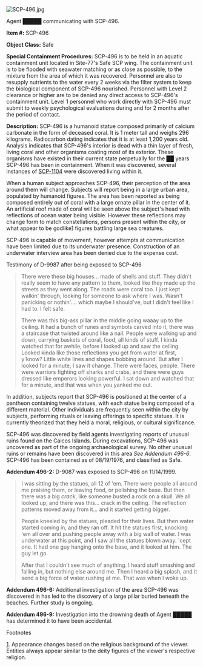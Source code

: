 ![SCP-496.jpg](http://scp-wiki.wdfiles.com/local--files/scp-496/SCP-496.jpg)

Agent █████ communicating with SCP-496.

**Item #:** SCP-496

**Object Class:** Safe

**Special Containment Procedures:** SCP-496 is to be held in an aquatic containment unit located in Site-77's Safe SCP wing. The containment unit is to be flooded with seawater matching or as close as possible, to the mixture from the area of which it was recovered. Personnel are also to resupply nutrients to the water every 2 weeks via the filter system to keep the biological component of SCP-496 nourished. Personnel with Level 2 clearance or higher are to be denied any direct access to SCP-496's containment unit. Level 1 personnel who work directly with SCP-496 must submit to weekly psychological evaluations during and for 2 months after the period of contact.

**Description:** SCP-496 is a humanoid statue composed primarily of calcium carbonate in the form of deceased coral. It is 1 meter tall and weighs 296 kilograms. Radiocarbon dating indicates that it is at least 1,200 years old. Analysis indicates that SCP-496's interior is dead with a thin layer of fresh, living coral and other organisms coating most of its exterior. These organisms have existed in their current state perpetually for the ██ years SCP-496 has been in containment. When it was discovered, several instances of [SCP-1104](/scp-1104) were discovered living within it.

When a human subject approaches SCP-496, their perception of the area around them will change. Subjects will report being in a large urban area, populated by humanoid figures. The area has been reported as being composed entirely out of coral with a large ornate pillar in the center of it. An artificial roof made of coral will be seen above the subject's head with reflections of ocean water being visible. However these reflections may change form to match constellations, persons present within the city, or what appear to be godlike[1](javascript:;) figures battling large sea creatures.

SCP-496 is capable of movement, however attempts at communication have been limited due to its underwater presence. Construction of an underwater interview area has been denied due to the expense cost.

Testimony of D-9987 after being exposed to SCP-496

> There were these big houses… made of shells and stuff. They didn't really seem to have any pattern to them, looked like they made up the streets as they went along. The roads were coral too. I just kept walkin' through, looking for someone to ask where I was. Wasn't panicking or nothin'…. which maybe I should've, but I didn't feel like I had to. I felt safe.
> 
> There was this big-ass pillar in the middle going waaay up to the ceiling. It had a bunch of runes and symbols carved into it, there was a staircase that twisted around like a nail. People were walking up and down, carrying baskets of coral, food, all kinds of stuff. I kinda watched that for awhile, before I looked up and saw the ceiling.  
> Looked kinda like those reflections you get from water at first, y'know? Little white lines and shapes bobbing around. But after I looked for a minute, I saw it change. There were faces, people. There were warriors fighting off sharks and crabs, and there were guys dressed like emperors looking powerful. I sat down and watched that for a minute, and that was when you yanked me out.

In addition, subjects report that SCP-496 is positioned at the center of a pantheon containing twelve statues, with each statue being composed of a different material. Other individuals are frequently seen within the city by subjects, performing rituals or leaving offerings to specific statues. It is currently theorized that they held a moral, religious, or cultural significance.

SCP-496 was discovered by field agents investigating reports of unusual ruins found on the Caicos Islands. During excavations, SCP-496 was uncovered as part of the ongoing archaeological survey. No other unusual ruins or remains have been discovered in this area _See Addendum 496-6_. SCP-496 has been contained as of 08/19/1976, and classified as Safe.

**Addendum 496-2:** D-9087 was exposed to SCP-496 on 11/14/1999.

> I was sitting by the statues, all 12 of 'em. There were people all around me praising them, or leaving food, or polishing the base. But then there was a big _crack_, like someone busted a rock on a skull. We all looked up, and there was this… crack in the ceiling. The reflection patterns moved away from it… and it started getting bigger.
> 
> People kneeled by the statues, pleaded for their lives. But then water started coming in, and they ran off. It hit the statues first, knocking 'em all over and pushing people away with a big wall of water. I was underwater at this point, and I saw all the statues blown away. 'cept one. It had one guy hanging onto the base, and it looked at him. The guy let go.
> 
> After that I couldn't see much of anything. I heard stuff smashing and falling in, but nothing else around me. Then I heard a big splash, and it send a big force of water rushing at me. That was when I woke up.

**Addendum 496-6:** Additional investigation of the area SCP-496 was discovered in has led to the discovery of a large pillar buried beneath the beaches. Further study is ongoing.

**Addendum 496-9:** Investigation into the drowning death of Agent █████ has determined it to have been accidental.

Footnotes

[1](javascript:;). Appearance changes based on the religious background of the viewer. Entities always appear similar to the deity figures of the viewer's respective religion.